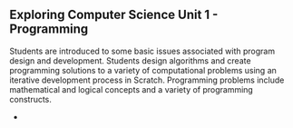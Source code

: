 ## Exploring Computer Science Unit 1 - Programming

Students are introduced to some basic issues associated with program design and development. Students design algorithms and create programming solutions to a variety of computational problems using an iterative development process in Scratch. Programming problems include mathematical and logical concepts and a variety of programming constructs.

*

